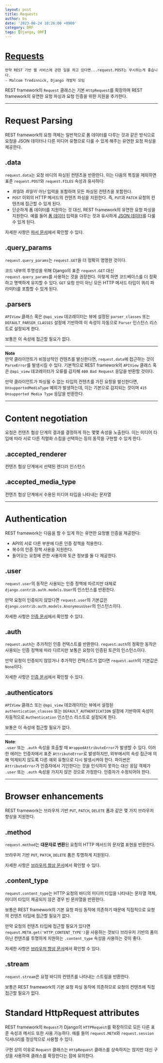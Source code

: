 ```yaml
---
layout: post
title: Requests
author: bs
date: '2023-08-24 18:26:00 +0900'
category: DRF
tags: [Django, DRF]
---
```



# [Requests](https://www.django-rest-framework.org/api-guide/requests/)
```
만약 REST 기반 웹 서비스에 관한 일을 하고 있다면...request.POST는 무시하는게 좋습니다.
- Malcom Tredinnick, Django 개발자 모임
```

REST framework의 `Request` 클래스는 기본 `HttpRequest`를 확장하여 REST framework의 유연한 요청 파싱과 요청 인증을 위한 지원을 추가한다.

---

# Request Parsing
REST framework의 요청 객체는 일반적으로 폼 데이터를 다루는 것과 같은 방식으로 요청을 JSON 데이터나 다른 미디어 유형으로 다룰 수 있게 해주는 유연한 요청 파싱을 제공한다.

## .data
`request.data`는 요청 바디의 파싱된 컨텐츠을 반환한다. 이는 다음의 특징을 제외하면 표준 `request.POST`와 `request.FILES` 속성과 유사하다:

- *파일*과 *파일이 아닌* 입력을 포함하여 모든 파싱된 컨텐츠을 포함한다.
- `POST` 이외의 HTTP 메서드의 컨텐츠 파싱을 지원한다. 즉, `PUT`과 `PATCH` 요청의 컨텐츠에 접근할 수 있게 된다.
- 단순하게 폼 데이터를 지원하는 것 대신, REST framework의 유연한 요청 파싱을 지원한다. 예를 들어 [폼 데이터](https://www.django-rest-framework.org/api-guide/parsers/#formparser) 입력을 다루는 것과 유사하게 [JSON 데이터](https://www.django-rest-framework.org/api-guide/parsers/#jsonparser)를 다룰 수 있게 된다.

자세한 사항은 [파서 문서](https://www.django-rest-framework.org/api-guide/parsers/)에서 확인할 수 있다.

## .query_params
`request.query_params`는 `request.GET`을 더 정확히 명명한 것이다.

코드 내부의 투명성을 위해 Django의 표준 `request.GET` 대신 `request.query_params`를 사용하는 것을 권장한다. 이렇게 하면 코드베이스를 더 정확하고 명백하게 유지할 수 있다. `GET` 요청 만이 아닌 모든 HTTP 메서드 타입이 쿼리 파라미터를 포함할 수 있게 된다.

## .parsers
`APIView` 클래스 혹은 `@api_view` 데코레이터는 뷰에 설정된 `parser_classes` 또는 `DEFAULT_PARSER_CLASSES` 설정에 기반하여 이 속성이 자동으로 `Parser` 인스턴스 리스트로 설정되게 한다.

보통은 이 속성에 접근할 필요가 없다.

---

**Note**<br>
만약 클라이언트가 비정상적인 컨텐츠를 발신한다면, `request.data`에 접근하는 것이 `ParseError`를 발생시킬 수 있다. 기본적으로 REST framework의 `APIView` 클래스 혹은 `@api_view` 데코레이터가 오류를 감지해 `400 Bad Request` 응답을 반환할 것이다.

만약 클라이언트가 파싱될 수 없는 타입의 컨텐츠를 가진 요청을 발신한다면, `UnsupportedMediaType` 예외가 발생하는데, 이는 기본으로 감지되는 것이며 `415 Unsupported Media Type` 응답을 반환한다.

---

# Content negotiation
요청은 컨텐츠 협상 단계의 결과를 결정하게 하는 몇몇 속성을 노출한다. 이는 미디어 타입에 따라 서로 다른 직렬화 스킴을 선택하는 등의 동작을 구현할 수 있게 한다.

## .accepted_renderer
컨텐츠 협상 단계에서 선택된 렌더러 인스턴스

## .accepted_media_type
컨텐츠 협상 단계에서 수용된 미디어 타입을 나타내는 문자열

---

# Authentication
REST framework는 다음을 할 수 있게 하는 유연한 요청별 인증을 제공한다:

- API의 서로 다른 부분에 다른 인증 정책을 적용한다.
- 복수의 인증 정책 사용을 지원한다.
- 들어오는 요청에 관한 사용자와 토큰 정보를 둘 다 제공한다.

## .user
`request.user`의 동작은 사용되는 인증 정책에 따르지만 대체로 `django.contrib.auth.models.User`의 인스턴스를 반환한다.

만약 요청이 인증되지 않았다면 `request.user`의 기본값은 `django.contrib.auth.models.AnonymousUser`의 인스턴스이다.

자세한 사항은 [인증 문서](https://www.django-rest-framework.org/api-guide/authentication/)에서 확인할 수 있다.

## .auth
`request.auth`는 추가적인 인증 컨텍스트를 반환한다. `request.auth`의 정확한 동작은 사용되는 인증 정책에 따라 다르지만 보통은 요청이 인증된 토큰의 인스턴스이다.

만약 요청이 인증되지 않았거나 추가적인 컨텍스트가 없다면 `request.auth`의 기본값은 `None`이다.

자세한 사항은 [인증 문서](https://www.django-rest-framework.org/api-guide/authentication/)에서 확인할 수 있다.

## .authenticators
`APIView` 클래스 또는 `@api_view` 데코레이터는 뷰에서 설정된 `authentication_classes` 또는 `DEFAULT_AUTHENTICATION` 설정에 기반하여 속성이 자동적으로 `Authentication` 인스턴스 리스트로 설정되게 한다.

보통은 이 속성에 접근할 필요가 없다.

---

**Note**:<br>
`.user` 또는 `.auth` 속성을 호출할 때 `WrappedAttributeError`가 발생할 수 있다. 이러한 에러는 인증자에서 표준 `AttributeError`로 발생하지만, 외부에서의 속성 접근에 의해 억제되지 않도록 다른 예외 유형으로 다시 발생시켜야 한다. 파이썬은 `AttributeError`가 인증자에서 기인한다는 것을 인식하지 못하는 대신 응답 객체가 `.user` 또는 `.auth` 속성을 가지지 않은 것으로 가정한다. 인증자가 수정되어야 한다.

---

# Browser enhancements
REST framework는 브라우저 기반 `PUT`, `PATCH`, `DELETE` 폼과 같은 몇 가지 브라우저 향상을 지원한다.

## .method
`request.method`는 **대문자로 변환**된 요청의 HTTP 메서드의 문자열 표현을 반환한다.

브라우저 기반 `PUT`, `PATCH`, `DELETE` 폼은 투명하게 지원된다.

자세한 사항은 [브라우저 향상 문서](https://www.django-rest-framework.org/topics/browser-enhancements/)에서 확인할 수 있다.

## .content_type
`request.content_type`는 HTTP 요청의 바디의 미디어 타입을 나타내는 문자열 객체, 미디어 타입이 제공되지 않은 경우 빈 문자열을 반환한다.

보통은 REST framework의 기본 요청 파싱 동작에 의존하기 때문에 직접적으로 요청의 컨텐츠 타입에 접근할 필요가 없다.

만약 요청의 컨텐츠 타입에 접근할 필요가 있다면 `request.META.get('HTTP_CONTENT_TYPE')`을 사용하는 것보다 브라우저 기반의 폼이 아닌 컨텐츠를 투명하게 지원하는 `.content_type` 속성을 사용하는 것이 좋다.

자세한 사항은 [브라우저 향상 문서](https://www.django-rest-framework.org/topics/browser-enhancements/)에서 확인할 수 있다.

## .stream
`request.stream`은 요청 바디의 컨텐츠를 나타내는 스트림을 반환한다.

보통은 REST framework의 기본 요청 파싱 동작에 의존하므로 요청의 컨텐츠에 직접 접근할 필요가 없다.

# Standard HttpRequest attributes
REST framework의 `Request`가 Django의 `HTTPRequest`를 확장하므로 모든 다른 표준 속성과 메서드 또한 사용 가능하다. 예를 들어 `request.META`와 `request.session` 딕셔너리를 정상적으로 사용할 수 있다.

구현 상의 이유로 `Request` 클래스는 `HttpRequest` 클래스를 상속하지는 않지만 대신 구성을 사용하여 클래스를 확장한다는 점에 유의한다.